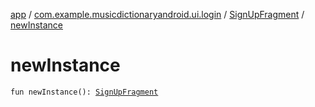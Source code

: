 [app](../../index.md) / [com.example.musicdictionaryandroid.ui.login](../index.md) / [SignUpFragment](index.md) / [newInstance](./new-instance.md)

# newInstance

`fun newInstance(): `[`SignUpFragment`](index.md)